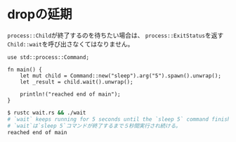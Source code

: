 <!--
# Wait
-->
# dropの延期

<!--
If you'd like to wait for a `process::Child` to finish, you must call
`Child::wait`, which will return a `process::ExitStatus`.
-->
`process::Child`が終了するのを待ちたい場合は、
`process::ExitStatus`を返す`Child::wait`を呼び出さなくてはなりません。

```rust,ignore
use std::process::Command;

fn main() {
    let mut child = Command::new("sleep").arg("5").spawn().unwrap();
    let _result = child.wait().unwrap();

    println!("reached end of main");
}
```

```bash
$ rustc wait.rs && ./wait
# `wait` keeps running for 5 seconds until the `sleep 5` command finishes
# `wait`は`sleep 5`コマンドが終了するまで５秒間実行され続ける。
reached end of main
```
